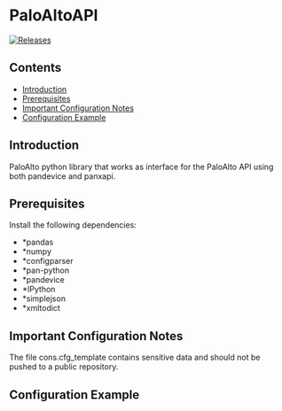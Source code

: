 # PaloAltoAPI
[![Releases](https://img.shields.io/github/release/qmontal/PaloAltoAPI.svg)](https://github.com/qmontal/PaloAltoAPI/releases)

## Contents

- [Introduction](#introduction)
- [Prerequisites](#prerequisites)
- [Important Configuration Notes](#important-configuration-notes)
- [Configuration Example](#configuration-example)

## Introduction
PaloAlto python library that works as interface for the PaloAlto API using both pandevice and panxapi.

## Prerequisites
Install the following dependencies:

- *pandas
- *numpy
- *configparser
- *pan-python
- *pandevice
- *IPython
- *simplejson
- *xmltodict

## Important Configuration Notes

The file cons.cfg_template contains sensitive data and should not be pushed to a public repository. 

## Configuration Example


